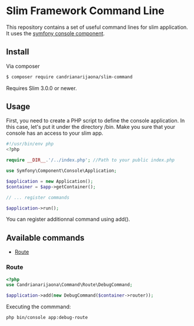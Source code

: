 # Slim Framework Command Line
This repository contains a set of useful command lines for slim application. It uses the [symfony console component](https://symfony.com/doc/current/components/console.html).

## Install

Via composer

``` bash
$ composer require candrianarijaona/slim-command
```

Requires Slim 3.0.0 or newer.

## Usage

First, you need to create a PHP script to define the console application.
In this case, let's put it under the directory /bin.
Make you sure that your console has an access to your slim app.

```php
#!/usr/bin/env php
<?php

require __DIR__.'/../index.php'; //Path to your public index.php

use Symfony\Component\Console\Application;

$application = new Application();
$container = $app->getContainer();

// ... register commands

$application->run();
```

You can register additionnal command using add().

## Available commands

* [Route](#route)

### Route

```php
<?php
use Candrianarijaona\Command\Route\DebugCommand;

$application->add(new DebugCommand($container->router));
```

Executing the commmand:

```bash
php bin/console app:debug-route
```
